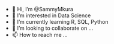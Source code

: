 - 👋 Hi, I’m @SammyMkura
- 👀 I’m interested in Data Science
- 🌱 I’m currently learning R, SQL, Python
- 💞️ I’m looking to collaborate on ...
- 📫 How to reach me ...

<!---
SammyMkura/SammyMkura is a ✨ special ✨ repository because its `README.md` (this file) appears on your GitHub profile.
You can click the Preview link to take a look at your changes.
--->
